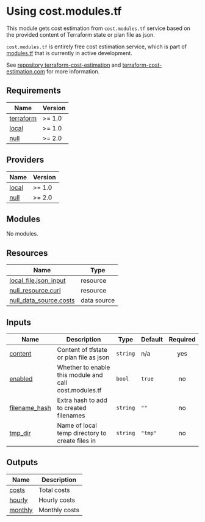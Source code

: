 # Using cost.modules.tf

This module gets cost estimation from `cost.modules.tf` service based on the provided content of Terraform state or plan file as json.

`cost.modules.tf` is entirely free cost estimation service, which is part of [modules.tf](https://modules.tf) that is currently in active development.

See [repository terraform-cost-estimation](https://github.com/antonbabenko/terraform-cost-estimation) and [terraform-cost-estimation.com](https://www.terraform-cost-estimation.com/) for more information.

<!-- BEGINNING OF PRE-COMMIT-TERRAFORM DOCS HOOK -->
## Requirements

| Name | Version |
|------|---------|
| <a name="requirement_terraform"></a> [terraform](#requirement\_terraform) | >= 1.0 |
| <a name="requirement_local"></a> [local](#requirement\_local) | >= 1.0 |
| <a name="requirement_null"></a> [null](#requirement\_null) | >= 2.0 |

## Providers

| Name | Version |
|------|---------|
| <a name="provider_local"></a> [local](#provider\_local) | >= 1.0 |
| <a name="provider_null"></a> [null](#provider\_null) | >= 2.0 |

## Modules

No modules.

## Resources

| Name | Type |
|------|------|
| [local_file.json_input](https://registry.terraform.io/providers/hashicorp/local/latest/docs/resources/file) | resource |
| [null_resource.curl](https://registry.terraform.io/providers/hashicorp/null/latest/docs/resources/resource) | resource |
| [null_data_source.costs](https://registry.terraform.io/providers/hashicorp/null/latest/docs/data-sources/data_source) | data source |

## Inputs

| Name | Description | Type | Default | Required |
|------|-------------|------|---------|:--------:|
| <a name="input_content"></a> [content](#input\_content) | Content of tfstate or plan file as json | `string` | n/a | yes |
| <a name="input_enabled"></a> [enabled](#input\_enabled) | Whether to enable this module and call cost.modules.tf | `bool` | `true` | no |
| <a name="input_filename_hash"></a> [filename\_hash](#input\_filename\_hash) | Extra hash to add to created filenames | `string` | `""` | no |
| <a name="input_tmp_dir"></a> [tmp\_dir](#input\_tmp\_dir) | Name of local temp directory to create files in | `string` | `"tmp"` | no |

## Outputs

| Name | Description |
|------|-------------|
| <a name="output_costs"></a> [costs](#output\_costs) | Total costs |
| <a name="output_hourly"></a> [hourly](#output\_hourly) | Hourly costs |
| <a name="output_monthly"></a> [monthly](#output\_monthly) | Monthly costs |
<!-- END OF PRE-COMMIT-TERRAFORM DOCS HOOK -->
